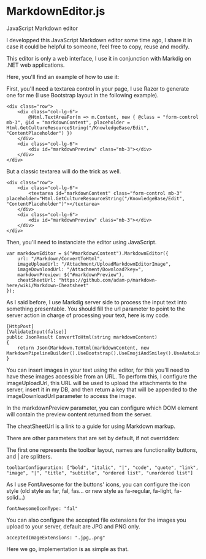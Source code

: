 # MarkdownEditor.js
JavaScript Markdown editor

I developped this JavaScript Markdown editor some time ago, I share it in case it could be helpful to someone, feel free to copy, reuse and modify.

This editor is only a web interface, I use it in conjunction with Markdig on .NET web applications.

Here, you'll find an example of how to use it:

First, you'll need a textarea control in your page, I use Razor to generate one for me (I use Bootstrap layout in the following example).

    <div class="row">
        <div class="col-lg-6">
            @Html.TextAreaFor(m => m.Content, new { @class = "form-control mb-3", @id = "markdownContent", placeholder = Html.GetCultureResourceString("/KnowledgeBase/Edit", "ContentPlaceholder") })
        </div>
        <div class="col-lg-6">
            <div id="markdownPreview" class="mb-3"></div>
        </div>
    </div>

But a classic textarea will do the trick as well.

    <div class="row">
        <div class="col-lg-6">            
            <textarea id="markdownContent" class="form-control mb-3" placeholder="Html.GetCultureResourceString("/KnowledgeBase/Edit", "ContentPlaceholder")"></textarea>
        </div>
        <div class="col-lg-6">
            <div id="markdownPreview" class="mb-3"></div>
        </div>
    </div>

Then, you'll need to instanciate the editor using JavaScript.

    var markdownEditor = $("#markdownContent").MarkdownEditor({
        url: "/Markdown/ConvertToHtml",
        imageUploadUrl: "/Attachment/UploadMarkdownEditorImage",
        imageDownloadUrl: "/Attachment/Download?key=",
        markdownPreview: $("#markdownPreview"),
        cheatSheetUrl: "https://github.com/adam-p/markdown-here/wiki/Markdown-Cheatsheet"
    });

As I said before, I use Markdig server side to process the input text into something presentable. You should fill the url parameter to point to the server action in charge of processing your text, here is my code.

    [HttpPost]
    [ValidateInput(false)]
    public JsonResult ConvertToHtml(string markdownContent)
    {
        return Json(Markdown.ToHtml(markdownContent, new MarkdownPipelineBuilder().UseBootstrap().UseEmojiAndSmiley().UseAutoLinks().Build()));
    }

You can insert images in your text using the editor, for this you'll need to have these images accessible from an URL. To perform this, I configure the imageUploadUrl, this URL will be used to upload the attachments to the server, insert it in my DB, and then return a key that will be appended to the imageDownloadUrl parameter to access the image.

In the markdownPreview parameter, you can configure which DOM element will contain the preview content returned from the server.

The cheatSheetUrl is a link to a guide for using Markdown markup.

There are other parameters that are set by default, if not overridden:

The first one represents the toolbar layout, names are functionality buttons, and | are splitters.
    
    toolbarConfiguration: ["bold", "italic", "|", "code", "quote", "link", "image", "|", "title", "subtitle", "ordered list", "unordered list"]

As I use FontAwesome for the buttons' icons, you can configure the icon style (old style as far, fal, fas... or new style as fa-regular, fa-light, fa-solid...)

    fontAwesomeIconType: "fal"

You can also configure the accepted file extensions for the images you upload to your server, default are JPG and PNG only.

    acceptedImageExtensions: ".jpg,.png"

Here we go, implementation is as simple as that.
